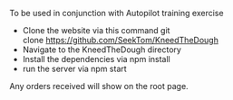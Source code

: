 To be used in conjunction with Autopilot training exercise

- Clone the website via this command git clone https://github.com/SeekTom/KneedTheDough
- Navigate to the KneedTheDough directory
- Install the dependencies via npm install
- run the server via npm start

Any orders received will show on the root page.
